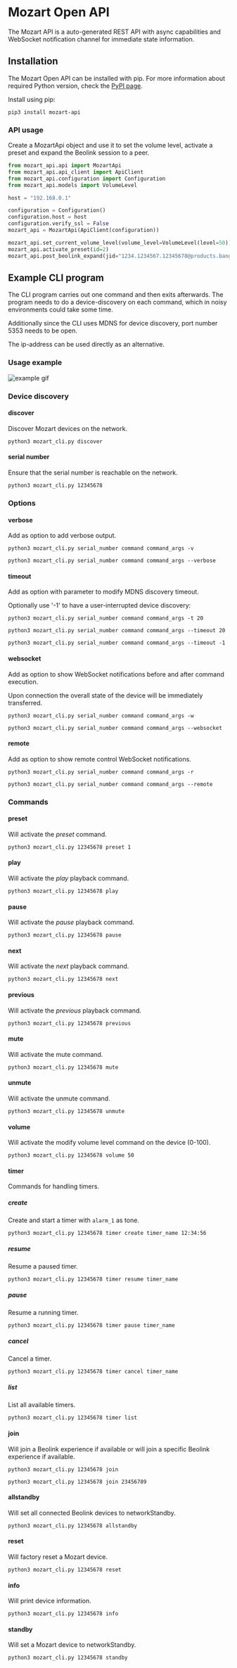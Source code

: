 # Mozart Open API

The Mozart API is a auto-generated REST API with async capabilities and WebSocket notification channel for immediate state information.

## Installation

The Mozart Open API can be installed with pip. For more information about required Python version, check the [PyPI page](https://pypi.org/project/mozart-api/).

Install using pip:

```terminal
pip3 install mozart-api
```

### API usage

Create a MozartApi object and use it to set the volume level, activate a preset and expand the Beolink session to a peer.

<!-- title: "API usage example"
lineNumbers: true
-->

```python
from mozart_api.api import MozartApi
from mozart_api.api_client import ApiClient
from mozart_api.configuration import Configuration
from mozart_api.models import VolumeLevel

host = "192.168.0.1"

configuration = Configuration()
configuration.host = host
configuration.verify_ssl = False
mozart_api = MozartApi(ApiClient(configuration))

mozart_api.set_current_volume_level(volume_level=VolumeLevel(level=50))
mozart_api.activate_preset(id=2)
mozart_api.post_beolink_expand(jid="1234.1234567.12345678@products.bang-olufsen.com")
```

## Example CLI program

The CLI program carries out one command and then exits afterwards. The program needs to do a device-discovery on each command, which in noisy environments could take some time.

Additionally since the CLI uses MDNS for device discovery, port number 5353 needs to be open.

The ip-address can be used directly as an alternative.

### Usage example

![example gif](/docs/demo.gif)

### Device discovery

<!--
type: tab
title: Discover
-->

#### discover

Discover Mozart devices on the network.

```terminal
python3 mozart_cli.py discover
```

<!--
type: tab
title: Serial number
-->

#### serial number

Ensure that the serial number is reachable on the network.

```terminal
python3 mozart_cli.py 12345678
```

<!-- type: tab-end -->

### Options

<!--
type: tab
title: Verbose
-->

#### verbose

Add as option to add verbose output.

```terminal
python3 mozart_cli.py serial_number command command_args -v

python3 mozart_cli.py serial_number command command_args --verbose
```

<!--
type: tab
title: Timeout
-->

#### timeout

Add as option with parameter to modify MDNS discovery timeout.

Optionally use '-1' to have a user-interrupted device discovery:

```terminal
python3 mozart_cli.py serial_number command command_args -t 20

python3 mozart_cli.py serial_number command command_args --timeout 20

python3 mozart_cli.py serial_number command command_args --timeout -1
```

<!--
type: tab
title: WebSocket
-->

#### websocket

Add as option to show WebSocket notifications before and after command execution.

Upon connection the overall state of the device will be immediately transferred.

```terminal
python3 mozart_cli.py serial_number command command_args -w

python3 mozart_cli.py serial_number command command_args --websocket
```

<!--
type: tab
title: Remote
-->

#### remote

Add as option to show remote control WebSocket notifications.

```terminal
python3 mozart_cli.py serial_number command command_args -r

python3 mozart_cli.py serial_number command command_args --remote
```

<!-- type: tab-end -->

### Commands

<!--
type: tab
title: Playback
-->

#### preset

Will activate the _preset_ command.

```terminal
python3 mozart_cli.py 12345678 preset 1
```

#### play

Will activate the _play_ playback command.

```terminal
python3 mozart_cli.py 12345678 play
```

#### pause

Will activate the _pause_ playback command.

```terminal
python3 mozart_cli.py 12345678 pause
```

#### next

Will activate the _next_ playback command.

```terminal
python3 mozart_cli.py 12345678 next
```

#### previous

Will activate the _previous_ playback command.

```terminal
python3 mozart_cli.py 12345678 previous
```

<!--
type: tab
title: Volume
-->

#### mute

Will activate the mute command.

```terminal
python3 mozart_cli.py 12345678 mute
```

#### unmute

Will activate the unmute command.

```terminal
python3 mozart_cli.py 12345678 unmute
```

#### volume

Will activate the modify volume level command on the device (0-100).

```terminal
python3 mozart_cli.py 12345678 volume 50
```

<!--
type: tab
title: Timer and alarms
-->

#### timer

Commands for handling timers.

##### create

Create and start a timer with `alarm_1` as tone.

```terminal
python3 mozart_cli.py 12345678 timer create timer_name 12:34:56
```

##### resume

Resume a paused timer.

```terminal
python3 mozart_cli.py 12345678 timer resume timer_name
```

##### pause

Resume a running timer.

```terminal
python3 mozart_cli.py 12345678 timer pause timer_name
```

##### cancel

Cancel a timer.

```terminal
python3 mozart_cli.py 12345678 timer cancel timer_name
```

##### list

List all available timers.

```terminal
python3 mozart_cli.py 12345678 timer list
```

<!--
type: tab
title: Beolink
-->

#### join

Will join a Beolink experience if available or will join a specific Beolink experience if available.

```terminal
python3 mozart_cli.py 12345678 join

python3 mozart_cli.py 12345678 join 23456789
```

#### allstandby

Will set all connected Beolink devices to networkStandby.

```terminal
python3 mozart_cli.py 12345678 allstandby
```

<!--
type: tab
title: Miscellaneous
-->

#### reset

Will factory reset a Mozart device.

```terminal
python3 mozart_cli.py 12345678 reset
```

#### info

Will print device information.

```terminal
python3 mozart_cli.py 12345678 info
```

#### standby

Will set a Mozart device to networkStandby.

```terminal
python3 mozart_cli.py 12345678 standby
```

<!-- type: tab-end -->
